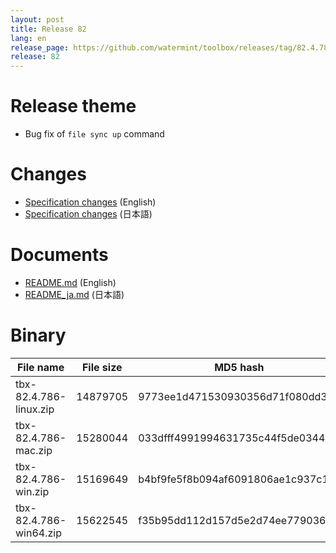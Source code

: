 ```yaml
---
layout: post
title: Release 82
lang: en
release_page: https://github.com/watermint/toolbox/releases/tag/82.4.786
release: 82
---
```


# Release theme

* Bug fix of `file sync up` command

# Changes

* [Specification changes](https://github.com/watermint/toolbox/blob/82.4.786/doc/generated/changes.md) (English)
* [Specification changes](https://github.com/watermint/toolbox/blob/82.4.786/doc/generated_ja/changes.md) (日本語)

# Documents

* [README.md](https://github.com/watermint/toolbox/blob/82.4.786/README.md) (English)
* [README_ja.md](https://github.com/watermint/toolbox/blob/82.4.786/README_ja.md) (日本語)

# Binary

| File name              | File size | MD5 hash                         | SHA256 hash                                                      |
|------------------------|-----------|----------------------------------|------------------------------------------------------------------|
| tbx-82.4.786-linux.zip | 14879705  | 9773ee1d471530930356d71f080dd392 | 1cc9df41e9adec6d1e38510cf1abd081284efd8f0e62293d1cc57372e192c3a0 |
| tbx-82.4.786-mac.zip   | 15280044  | 033dfff4991994631735c44f5de03448 | 96e89b5a567e13b4419d7b22fb4f2f79eba375e4df9634535c1ad52a93e6ac33 |
| tbx-82.4.786-win.zip   | 15169649  | b4bf9fe5f8b094af6091806ae1c937c1 | ee4d74c60fe330db25f16ee2fabafa0802832a93cc004cf2dff3d48dfd632223 |
| tbx-82.4.786-win64.zip | 15622545  | f35b95dd112d157d5e2d74ee779036d7 | cf9b1cea9d84494be6479f6881e49d78805ed38e16c12dfed6d58946184eb500 |



